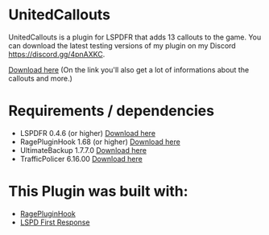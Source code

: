 # UnitedCallouts

UnitedCallouts is a plugin for LSPDFR that adds 13 callouts to the game. 
You can download the latest testing versions of my plugin on my Discord https://discord.gg/4pnAXKC.
                  
<a href="https://www.lcpdfr.com/files/file/20730-unitedcallouts-robbery-drugs-burglary-more/">Download here</a>
(On the link you'll also get a lot of informations about the callouts and more.)
                  
 # Requirements / dependencies
- LSPDFR 0.4.6 (or higher) <a href="https://www.lcpdfr.com/files/file/7792-lspd-first-response">Download here</a>
- RagePluginHook 1.68 (or higher) <a href="https://ragepluginhook.net/Downloads.aspx">Download here</a>
- UltimateBackup 1.7.7.0 <a href="https://bejoijo256.wixsite.com/bejoijo/post/ultimate-backup">Download here</a>
- TrafficPolicer 6.16.00 <a href="https://www.lcpdfr.com/downloads/gta5mods/scripts/8303-traffic-policer-breathalyzer-traffic-offences-speed-detection-more/">Download here</a>

# This Plugin was built with:

- <a href="https://ragepluginhook.net/Downloads.aspx">RagePluginHook</a>
- <a href="https://www.lcpdfr.com/files/file/7792-lspd-first-response">LSPD First Response</a>
